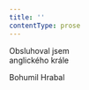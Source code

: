 ```yaml
---
title: ''
contentType: prose
---
```


<section>

Obsluhoval jsem  
anglického krále

Bohumil Hrabal

</section>
